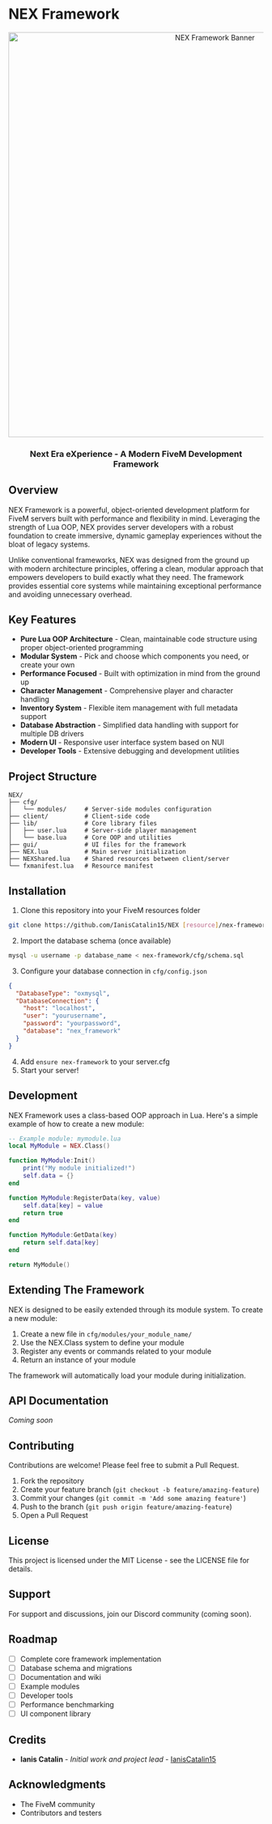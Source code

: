 # NEX Framework

<div align="center">
  <img src="https://via.placeholder.com/800x200?text=NEX+Framework" alt="NEX Framework Banner" width="800"/>
  <br>
  <h3>Next Era eXperience - A Modern FiveM Development Framework</h3>
</div>

## Overview

NEX Framework is a powerful, object-oriented development platform for FiveM servers built with performance and flexibility in mind. Leveraging the strength of Lua OOP, NEX provides server developers with a robust foundation to create immersive, dynamic gameplay experiences without the bloat of legacy systems.

Unlike conventional frameworks, NEX was designed from the ground up with modern architecture principles, offering a clean, modular approach that empowers developers to build exactly what they need. The framework provides essential core systems while maintaining exceptional performance and avoiding unnecessary overhead.

## Key Features

- **Pure Lua OOP Architecture** - Clean, maintainable code structure using proper object-oriented programming
- **Modular System** - Pick and choose which components you need, or create your own
- **Performance Focused** - Built with optimization in mind from the ground up
- **Character Management** - Comprehensive player and character handling
- **Inventory System** - Flexible item management with full metadata support
- **Database Abstraction** - Simplified data handling with support for multiple DB drivers
- **Modern UI** - Responsive user interface system based on NUI
- **Developer Tools** - Extensive debugging and development utilities

## Project Structure

```
NEX/
├── cfg/
│   └── modules/     # Server-side modules configuration
├── client/          # Client-side code
├── lib/             # Core library files
│   ├── user.lua     # Server-side player management
│   └── base.lua     # Core OOP and utilities
├── gui/             # UI files for the framework
├── NEX.lua          # Main server initialization
├── NEXShared.lua    # Shared resources between client/server
└── fxmanifest.lua   # Resource manifest
```

## Installation

1. Clone this repository into your FiveM resources folder
```bash
git clone https://github.com/IanisCatalin15/NEX [resource]/nex-framework
```

2. Import the database schema (once available)
```bash
mysql -u username -p database_name < nex-framework/cfg/schema.sql
```

3. Configure your database connection in `cfg/config.json`
```json
{
  "DatabaseType": "oxmysql",
  "DatabaseConnection": {
    "host": "localhost",
    "user": "yourusername",
    "password": "yourpassword",
    "database": "nex_framework"
  }
}
```

4. Add `ensure nex-framework` to your server.cfg
5. Start your server!

## Development

NEX Framework uses a class-based OOP approach in Lua. Here's a simple example of how to create a new module:

```lua
-- Example module: mymodule.lua
local MyModule = NEX.Class()

function MyModule:Init()
    print("My module initialized!")
    self.data = {}
end

function MyModule:RegisterData(key, value)
    self.data[key] = value
    return true
end

function MyModule:GetData(key)
    return self.data[key]
end

return MyModule()
```

## Extending The Framework

NEX is designed to be easily extended through its module system. To create a new module:

1. Create a new file in `cfg/modules/your_module_name/`
2. Use the NEX.Class system to define your module
3. Register any events or commands related to your module
4. Return an instance of your module

The framework will automatically load your module during initialization.

## API Documentation

*Coming soon*

## Contributing

Contributions are welcome! Please feel free to submit a Pull Request.

1. Fork the repository
2. Create your feature branch (`git checkout -b feature/amazing-feature`)
3. Commit your changes (`git commit -m 'Add some amazing feature'`)
4. Push to the branch (`git push origin feature/amazing-feature`)
5. Open a Pull Request

## License

This project is licensed under the MIT License - see the LICENSE file for details.

## Support

For support and discussions, join our Discord community (coming soon).

## Roadmap

- [ ] Complete core framework implementation
- [ ] Database schema and migrations
- [ ] Documentation and wiki
- [ ] Example modules
- [ ] Developer tools
- [ ] Performance benchmarking
- [ ] UI component library

## Credits

- **Ianis Catalin** - *Initial work and project lead* - [IanisCatalin15](https://github.com/IanisCatalin15)

## Acknowledgments

- The FiveM community
- Contributors and testers
